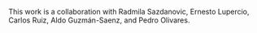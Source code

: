 This work is a collaboration with Radmila Sazdanovic, Ernesto Lupercio, Carlos Ruiz, Aldo Guzmán-Saenz, and Pedro Olivares.
